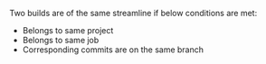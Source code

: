 Two builds are of the same streamline if below conditions are met:
* Belongs to same project
* Belongs to same job
* Corresponding commits are on the same branch